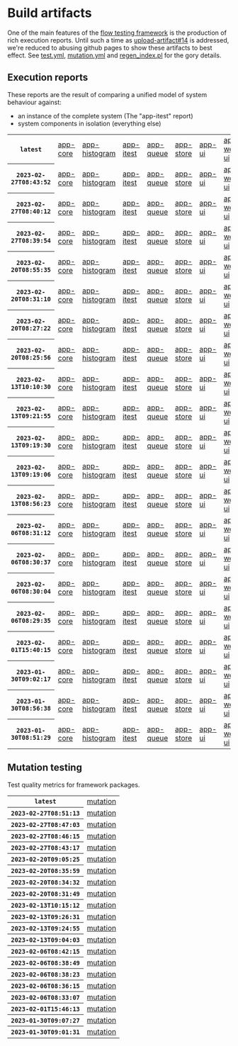 # Build artifacts

One of the main features of the [flow testing framework](https://github.com/Mastercard/flow) is the production of rich execution reports.
Until such a time as [upload-artifact#14](https://github.com/actions/upload-artifact/issues/14) is addressed, we're reduced to abusing github pages to show these artifacts to best effect.
See [test.yml](https://github.com/Mastercard/flow/blob/main/.github/workflows/test.yml), [mutation.yml](https://github.com/Mastercard/flow/blob/main/.github/workflows/mutation.yml) and [regen_index.pl](https://github.com/Mastercard/flow/blob/pages/regen_index.pl) for the gory details.

## Execution reports

These reports are the result of comparing a unified model of system behaviour against:
 * an instance of the complete system (The "app-itest" report)
 * system components in isolation (everything else)

<!-- start:execution -->
<table>
	<tbody>
		<tr> <th><code>latest</code></th>
			<td><a href="execution/latest/flow_execution_reports/example/app-core/target/mctf/latest/index.html">app-core</a></td>
			<td><a href="execution/latest/flow_execution_reports/example/app-histogram/target/mctf/latest/index.html">app-histogram</a></td>
			<td><a href="execution/latest/flow_execution_reports/example/app-itest/target/mctf/latest/index.html">app-itest</a></td>
			<td><a href="execution/latest/flow_execution_reports/example/app-queue/target/mctf/latest/index.html">app-queue</a></td>
			<td><a href="execution/latest/flow_execution_reports/example/app-store/target/mctf/latest/index.html">app-store</a></td>
			<td><a href="execution/latest/flow_execution_reports/example/app-ui/target/mctf/latest/index.html">app-ui</a></td>
			<td><a href="execution/latest/flow_execution_reports/example/app-web-ui/target/mctf/latest/index.html">app-web-ui</a></td>
		</tr>
		<tr> <th><code>2023-02-27T08:43:52</code></th>
			<td><a href="execution/1677487432/flow_execution_reports/example/app-core/target/mctf/latest/index.html">app-core</a></td>
			<td><a href="execution/1677487432/flow_execution_reports/example/app-histogram/target/mctf/latest/index.html">app-histogram</a></td>
			<td><a href="execution/1677487432/flow_execution_reports/example/app-itest/target/mctf/latest/index.html">app-itest</a></td>
			<td><a href="execution/1677487432/flow_execution_reports/example/app-queue/target/mctf/latest/index.html">app-queue</a></td>
			<td><a href="execution/1677487432/flow_execution_reports/example/app-store/target/mctf/latest/index.html">app-store</a></td>
			<td><a href="execution/1677487432/flow_execution_reports/example/app-ui/target/mctf/latest/index.html">app-ui</a></td>
			<td><a href="execution/1677487432/flow_execution_reports/example/app-web-ui/target/mctf/latest/index.html">app-web-ui</a></td>
		</tr>
		<tr> <th><code>2023-02-27T08:40:12</code></th>
			<td><a href="execution/1677487212/flow_execution_reports/example/app-core/target/mctf/latest/index.html">app-core</a></td>
			<td><a href="execution/1677487212/flow_execution_reports/example/app-histogram/target/mctf/latest/index.html">app-histogram</a></td>
			<td><a href="execution/1677487212/flow_execution_reports/example/app-itest/target/mctf/latest/index.html">app-itest</a></td>
			<td><a href="execution/1677487212/flow_execution_reports/example/app-queue/target/mctf/latest/index.html">app-queue</a></td>
			<td><a href="execution/1677487212/flow_execution_reports/example/app-store/target/mctf/latest/index.html">app-store</a></td>
			<td><a href="execution/1677487212/flow_execution_reports/example/app-ui/target/mctf/latest/index.html">app-ui</a></td>
			<td><a href="execution/1677487212/flow_execution_reports/example/app-web-ui/target/mctf/latest/index.html">app-web-ui</a></td>
		</tr>
		<tr> <th><code>2023-02-27T08:39:54</code></th>
			<td><a href="execution/1677487194/flow_execution_reports/example/app-core/target/mctf/latest/index.html">app-core</a></td>
			<td><a href="execution/1677487194/flow_execution_reports/example/app-histogram/target/mctf/latest/index.html">app-histogram</a></td>
			<td><a href="execution/1677487194/flow_execution_reports/example/app-itest/target/mctf/latest/index.html">app-itest</a></td>
			<td><a href="execution/1677487194/flow_execution_reports/example/app-queue/target/mctf/latest/index.html">app-queue</a></td>
			<td><a href="execution/1677487194/flow_execution_reports/example/app-store/target/mctf/latest/index.html">app-store</a></td>
			<td><a href="execution/1677487194/flow_execution_reports/example/app-ui/target/mctf/latest/index.html">app-ui</a></td>
			<td><a href="execution/1677487194/flow_execution_reports/example/app-web-ui/target/mctf/latest/index.html">app-web-ui</a></td>
		</tr>
		<tr> <th><code>2023-02-20T08:55:35</code></th>
			<td><a href="execution/1676883335/flow_execution_reports/example/app-core/target/mctf/latest/index.html">app-core</a></td>
			<td><a href="execution/1676883335/flow_execution_reports/example/app-histogram/target/mctf/latest/index.html">app-histogram</a></td>
			<td><a href="execution/1676883335/flow_execution_reports/example/app-itest/target/mctf/latest/index.html">app-itest</a></td>
			<td><a href="execution/1676883335/flow_execution_reports/example/app-queue/target/mctf/latest/index.html">app-queue</a></td>
			<td><a href="execution/1676883335/flow_execution_reports/example/app-store/target/mctf/latest/index.html">app-store</a></td>
			<td><a href="execution/1676883335/flow_execution_reports/example/app-ui/target/mctf/latest/index.html">app-ui</a></td>
			<td><a href="execution/1676883335/flow_execution_reports/example/app-web-ui/target/mctf/latest/index.html">app-web-ui</a></td>
		</tr>
		<tr> <th><code>2023-02-20T08:31:10</code></th>
			<td><a href="execution/1676881870/flow_execution_reports/example/app-core/target/mctf/latest/index.html">app-core</a></td>
			<td><a href="execution/1676881870/flow_execution_reports/example/app-histogram/target/mctf/latest/index.html">app-histogram</a></td>
			<td><a href="execution/1676881870/flow_execution_reports/example/app-itest/target/mctf/latest/index.html">app-itest</a></td>
			<td><a href="execution/1676881870/flow_execution_reports/example/app-queue/target/mctf/latest/index.html">app-queue</a></td>
			<td><a href="execution/1676881870/flow_execution_reports/example/app-store/target/mctf/latest/index.html">app-store</a></td>
			<td><a href="execution/1676881870/flow_execution_reports/example/app-ui/target/mctf/latest/index.html">app-ui</a></td>
			<td><a href="execution/1676881870/flow_execution_reports/example/app-web-ui/target/mctf/latest/index.html">app-web-ui</a></td>
		</tr>
		<tr> <th><code>2023-02-20T08:27:22</code></th>
			<td><a href="execution/1676881642/flow_execution_reports/example/app-core/target/mctf/latest/index.html">app-core</a></td>
			<td><a href="execution/1676881642/flow_execution_reports/example/app-histogram/target/mctf/latest/index.html">app-histogram</a></td>
			<td><a href="execution/1676881642/flow_execution_reports/example/app-itest/target/mctf/latest/index.html">app-itest</a></td>
			<td><a href="execution/1676881642/flow_execution_reports/example/app-queue/target/mctf/latest/index.html">app-queue</a></td>
			<td><a href="execution/1676881642/flow_execution_reports/example/app-store/target/mctf/latest/index.html">app-store</a></td>
			<td><a href="execution/1676881642/flow_execution_reports/example/app-ui/target/mctf/latest/index.html">app-ui</a></td>
			<td><a href="execution/1676881642/flow_execution_reports/example/app-web-ui/target/mctf/latest/index.html">app-web-ui</a></td>
		</tr>
		<tr> <th><code>2023-02-20T08:25:56</code></th>
			<td><a href="execution/1676881556/flow_execution_reports/example/app-core/target/mctf/latest/index.html">app-core</a></td>
			<td><a href="execution/1676881556/flow_execution_reports/example/app-histogram/target/mctf/latest/index.html">app-histogram</a></td>
			<td><a href="execution/1676881556/flow_execution_reports/example/app-itest/target/mctf/latest/index.html">app-itest</a></td>
			<td><a href="execution/1676881556/flow_execution_reports/example/app-queue/target/mctf/latest/index.html">app-queue</a></td>
			<td><a href="execution/1676881556/flow_execution_reports/example/app-store/target/mctf/latest/index.html">app-store</a></td>
			<td><a href="execution/1676881556/flow_execution_reports/example/app-ui/target/mctf/latest/index.html">app-ui</a></td>
			<td><a href="execution/1676881556/flow_execution_reports/example/app-web-ui/target/mctf/latest/index.html">app-web-ui</a></td>
		</tr>
		<tr> <th><code>2023-02-13T10:10:30</code></th>
			<td><a href="execution/1676283030/flow_execution_reports/example/app-core/target/mctf/latest/index.html">app-core</a></td>
			<td><a href="execution/1676283030/flow_execution_reports/example/app-histogram/target/mctf/latest/index.html">app-histogram</a></td>
			<td><a href="execution/1676283030/flow_execution_reports/example/app-itest/target/mctf/latest/index.html">app-itest</a></td>
			<td><a href="execution/1676283030/flow_execution_reports/example/app-queue/target/mctf/latest/index.html">app-queue</a></td>
			<td><a href="execution/1676283030/flow_execution_reports/example/app-store/target/mctf/latest/index.html">app-store</a></td>
			<td><a href="execution/1676283030/flow_execution_reports/example/app-ui/target/mctf/latest/index.html">app-ui</a></td>
			<td><a href="execution/1676283030/flow_execution_reports/example/app-web-ui/target/mctf/latest/index.html">app-web-ui</a></td>
		</tr>
		<tr> <th><code>2023-02-13T09:21:55</code></th>
			<td><a href="execution/1676280115/flow_execution_reports/example/app-core/target/mctf/latest/index.html">app-core</a></td>
			<td><a href="execution/1676280115/flow_execution_reports/example/app-histogram/target/mctf/latest/index.html">app-histogram</a></td>
			<td><a href="execution/1676280115/flow_execution_reports/example/app-itest/target/mctf/latest/index.html">app-itest</a></td>
			<td><a href="execution/1676280115/flow_execution_reports/example/app-queue/target/mctf/latest/index.html">app-queue</a></td>
			<td><a href="execution/1676280115/flow_execution_reports/example/app-store/target/mctf/latest/index.html">app-store</a></td>
			<td><a href="execution/1676280115/flow_execution_reports/example/app-ui/target/mctf/latest/index.html">app-ui</a></td>
			<td><a href="execution/1676280115/flow_execution_reports/example/app-web-ui/target/mctf/latest/index.html">app-web-ui</a></td>
		</tr>
		<tr> <th><code>2023-02-13T09:19:30</code></th>
			<td><a href="execution/1676279970/flow_execution_reports/example/app-core/target/mctf/latest/index.html">app-core</a></td>
			<td><a href="execution/1676279970/flow_execution_reports/example/app-histogram/target/mctf/latest/index.html">app-histogram</a></td>
			<td><a href="execution/1676279970/flow_execution_reports/example/app-itest/target/mctf/latest/index.html">app-itest</a></td>
			<td><a href="execution/1676279970/flow_execution_reports/example/app-queue/target/mctf/latest/index.html">app-queue</a></td>
			<td><a href="execution/1676279970/flow_execution_reports/example/app-store/target/mctf/latest/index.html">app-store</a></td>
			<td><a href="execution/1676279970/flow_execution_reports/example/app-ui/target/mctf/latest/index.html">app-ui</a></td>
			<td><a href="execution/1676279970/flow_execution_reports/example/app-web-ui/target/mctf/latest/index.html">app-web-ui</a></td>
		</tr>
		<tr> <th><code>2023-02-13T09:19:06</code></th>
			<td><a href="execution/1676279946/flow_execution_reports/example/app-core/target/mctf/latest/index.html">app-core</a></td>
			<td><a href="execution/1676279946/flow_execution_reports/example/app-histogram/target/mctf/latest/index.html">app-histogram</a></td>
			<td><a href="execution/1676279946/flow_execution_reports/example/app-itest/target/mctf/latest/index.html">app-itest</a></td>
			<td><a href="execution/1676279946/flow_execution_reports/example/app-queue/target/mctf/latest/index.html">app-queue</a></td>
			<td><a href="execution/1676279946/flow_execution_reports/example/app-store/target/mctf/latest/index.html">app-store</a></td>
			<td><a href="execution/1676279946/flow_execution_reports/example/app-ui/target/mctf/latest/index.html">app-ui</a></td>
			<td><a href="execution/1676279946/flow_execution_reports/example/app-web-ui/target/mctf/latest/index.html">app-web-ui</a></td>
		</tr>
		<tr> <th><code>2023-02-13T08:56:23</code></th>
			<td><a href="execution/1676278583/flow_execution_reports/example/app-core/target/mctf/latest/index.html">app-core</a></td>
			<td><a href="execution/1676278583/flow_execution_reports/example/app-histogram/target/mctf/latest/index.html">app-histogram</a></td>
			<td><a href="execution/1676278583/flow_execution_reports/example/app-itest/target/mctf/latest/index.html">app-itest</a></td>
			<td><a href="execution/1676278583/flow_execution_reports/example/app-queue/target/mctf/latest/index.html">app-queue</a></td>
			<td><a href="execution/1676278583/flow_execution_reports/example/app-store/target/mctf/latest/index.html">app-store</a></td>
			<td><a href="execution/1676278583/flow_execution_reports/example/app-ui/target/mctf/latest/index.html">app-ui</a></td>
			<td><a href="execution/1676278583/flow_execution_reports/example/app-web-ui/target/mctf/latest/index.html">app-web-ui</a></td>
		</tr>
		<tr> <th><code>2023-02-06T08:31:12</code></th>
			<td><a href="execution/1675672272/flow_execution_reports/example/app-core/target/mctf/latest/index.html">app-core</a></td>
			<td><a href="execution/1675672272/flow_execution_reports/example/app-histogram/target/mctf/latest/index.html">app-histogram</a></td>
			<td><a href="execution/1675672272/flow_execution_reports/example/app-itest/target/mctf/latest/index.html">app-itest</a></td>
			<td><a href="execution/1675672272/flow_execution_reports/example/app-queue/target/mctf/latest/index.html">app-queue</a></td>
			<td><a href="execution/1675672272/flow_execution_reports/example/app-store/target/mctf/latest/index.html">app-store</a></td>
			<td><a href="execution/1675672272/flow_execution_reports/example/app-ui/target/mctf/latest/index.html">app-ui</a></td>
			<td><a href="execution/1675672272/flow_execution_reports/example/app-web-ui/target/mctf/latest/index.html">app-web-ui</a></td>
		</tr>
		<tr> <th><code>2023-02-06T08:30:37</code></th>
			<td><a href="execution/1675672237/flow_execution_reports/example/app-core/target/mctf/latest/index.html">app-core</a></td>
			<td><a href="execution/1675672237/flow_execution_reports/example/app-histogram/target/mctf/latest/index.html">app-histogram</a></td>
			<td><a href="execution/1675672237/flow_execution_reports/example/app-itest/target/mctf/latest/index.html">app-itest</a></td>
			<td><a href="execution/1675672237/flow_execution_reports/example/app-queue/target/mctf/latest/index.html">app-queue</a></td>
			<td><a href="execution/1675672237/flow_execution_reports/example/app-store/target/mctf/latest/index.html">app-store</a></td>
			<td><a href="execution/1675672237/flow_execution_reports/example/app-ui/target/mctf/latest/index.html">app-ui</a></td>
			<td><a href="execution/1675672237/flow_execution_reports/example/app-web-ui/target/mctf/latest/index.html">app-web-ui</a></td>
		</tr>
		<tr> <th><code>2023-02-06T08:30:04</code></th>
			<td><a href="execution/1675672204/flow_execution_reports/example/app-core/target/mctf/latest/index.html">app-core</a></td>
			<td><a href="execution/1675672204/flow_execution_reports/example/app-histogram/target/mctf/latest/index.html">app-histogram</a></td>
			<td><a href="execution/1675672204/flow_execution_reports/example/app-itest/target/mctf/latest/index.html">app-itest</a></td>
			<td><a href="execution/1675672204/flow_execution_reports/example/app-queue/target/mctf/latest/index.html">app-queue</a></td>
			<td><a href="execution/1675672204/flow_execution_reports/example/app-store/target/mctf/latest/index.html">app-store</a></td>
			<td><a href="execution/1675672204/flow_execution_reports/example/app-ui/target/mctf/latest/index.html">app-ui</a></td>
			<td><a href="execution/1675672204/flow_execution_reports/example/app-web-ui/target/mctf/latest/index.html">app-web-ui</a></td>
		</tr>
		<tr> <th><code>2023-02-06T08:29:35</code></th>
			<td><a href="execution/1675672175/flow_execution_reports/example/app-core/target/mctf/latest/index.html">app-core</a></td>
			<td><a href="execution/1675672175/flow_execution_reports/example/app-histogram/target/mctf/latest/index.html">app-histogram</a></td>
			<td><a href="execution/1675672175/flow_execution_reports/example/app-itest/target/mctf/latest/index.html">app-itest</a></td>
			<td><a href="execution/1675672175/flow_execution_reports/example/app-queue/target/mctf/latest/index.html">app-queue</a></td>
			<td><a href="execution/1675672175/flow_execution_reports/example/app-store/target/mctf/latest/index.html">app-store</a></td>
			<td><a href="execution/1675672175/flow_execution_reports/example/app-ui/target/mctf/latest/index.html">app-ui</a></td>
			<td><a href="execution/1675672175/flow_execution_reports/example/app-web-ui/target/mctf/latest/index.html">app-web-ui</a></td>
		</tr>
		<tr> <th><code>2023-02-01T15:40:15</code></th>
			<td><a href="execution/1675266015/flow_execution_reports/example/app-core/target/mctf/latest/index.html">app-core</a></td>
			<td><a href="execution/1675266015/flow_execution_reports/example/app-histogram/target/mctf/latest/index.html">app-histogram</a></td>
			<td><a href="execution/1675266015/flow_execution_reports/example/app-itest/target/mctf/latest/index.html">app-itest</a></td>
			<td><a href="execution/1675266015/flow_execution_reports/example/app-queue/target/mctf/latest/index.html">app-queue</a></td>
			<td><a href="execution/1675266015/flow_execution_reports/example/app-store/target/mctf/latest/index.html">app-store</a></td>
			<td><a href="execution/1675266015/flow_execution_reports/example/app-ui/target/mctf/latest/index.html">app-ui</a></td>
			<td><a href="execution/1675266015/flow_execution_reports/example/app-web-ui/target/mctf/latest/index.html">app-web-ui</a></td>
		</tr>
		<tr> <th><code>2023-01-30T09:02:17</code></th>
			<td><a href="execution/1675069337/flow_execution_reports/example/app-core/target/mctf/latest/index.html">app-core</a></td>
			<td><a href="execution/1675069337/flow_execution_reports/example/app-histogram/target/mctf/latest/index.html">app-histogram</a></td>
			<td><a href="execution/1675069337/flow_execution_reports/example/app-itest/target/mctf/latest/index.html">app-itest</a></td>
			<td><a href="execution/1675069337/flow_execution_reports/example/app-queue/target/mctf/latest/index.html">app-queue</a></td>
			<td><a href="execution/1675069337/flow_execution_reports/example/app-store/target/mctf/latest/index.html">app-store</a></td>
			<td><a href="execution/1675069337/flow_execution_reports/example/app-ui/target/mctf/latest/index.html">app-ui</a></td>
			<td><a href="execution/1675069337/flow_execution_reports/example/app-web-ui/target/mctf/latest/index.html">app-web-ui</a></td>
		</tr>
		<tr> <th><code>2023-01-30T08:56:38</code></th>
			<td><a href="execution/1675068998/flow_execution_reports/example/app-core/target/mctf/latest/index.html">app-core</a></td>
			<td><a href="execution/1675068998/flow_execution_reports/example/app-histogram/target/mctf/latest/index.html">app-histogram</a></td>
			<td><a href="execution/1675068998/flow_execution_reports/example/app-itest/target/mctf/latest/index.html">app-itest</a></td>
			<td><a href="execution/1675068998/flow_execution_reports/example/app-queue/target/mctf/latest/index.html">app-queue</a></td>
			<td><a href="execution/1675068998/flow_execution_reports/example/app-store/target/mctf/latest/index.html">app-store</a></td>
			<td><a href="execution/1675068998/flow_execution_reports/example/app-ui/target/mctf/latest/index.html">app-ui</a></td>
			<td><a href="execution/1675068998/flow_execution_reports/example/app-web-ui/target/mctf/latest/index.html">app-web-ui</a></td>
		</tr>
		<tr> <th><code>2023-01-30T08:51:29</code></th>
			<td><a href="execution/1675068689/flow_execution_reports/example/app-core/target/mctf/latest/index.html">app-core</a></td>
			<td><a href="execution/1675068689/flow_execution_reports/example/app-histogram/target/mctf/latest/index.html">app-histogram</a></td>
			<td><a href="execution/1675068689/flow_execution_reports/example/app-itest/target/mctf/latest/index.html">app-itest</a></td>
			<td><a href="execution/1675068689/flow_execution_reports/example/app-queue/target/mctf/latest/index.html">app-queue</a></td>
			<td><a href="execution/1675068689/flow_execution_reports/example/app-store/target/mctf/latest/index.html">app-store</a></td>
			<td><a href="execution/1675068689/flow_execution_reports/example/app-ui/target/mctf/latest/index.html">app-ui</a></td>
			<td><a href="execution/1675068689/flow_execution_reports/example/app-web-ui/target/mctf/latest/index.html">app-web-ui</a></td>
		</tr>
	</tbody>
</table>
<!-- end:execution -->

## Mutation testing

Test quality metrics for framework packages.

<!-- start:mutation -->
<table>
	<tbody>
		<tr> <th><code>latest</code></th>
			<td><a href="mutation/latest/mutation_report/index.html">mutation</a></td>
		</tr>
		<tr> <th><code>2023-02-27T08:51:13</code></th>
			<td><a href="mutation/1677487873/mutation_report/index.html">mutation</a></td>
		</tr>
		<tr> <th><code>2023-02-27T08:47:03</code></th>
			<td><a href="mutation/1677487623/mutation_report/index.html">mutation</a></td>
		</tr>
		<tr> <th><code>2023-02-27T08:46:15</code></th>
			<td><a href="mutation/1677487575/mutation_report/index.html">mutation</a></td>
		</tr>
		<tr> <th><code>2023-02-27T08:43:17</code></th>
			<td><a href="mutation/1677487397/mutation_report/index.html">mutation</a></td>
		</tr>
		<tr> <th><code>2023-02-20T09:05:25</code></th>
			<td><a href="mutation/1676883925/mutation_report/index.html">mutation</a></td>
		</tr>
		<tr> <th><code>2023-02-20T08:35:59</code></th>
			<td><a href="mutation/1676882159/mutation_report/index.html">mutation</a></td>
		</tr>
		<tr> <th><code>2023-02-20T08:34:32</code></th>
			<td><a href="mutation/1676882072/mutation_report/index.html">mutation</a></td>
		</tr>
		<tr> <th><code>2023-02-20T08:31:49</code></th>
			<td><a href="mutation/1676881909/mutation_report/index.html">mutation</a></td>
		</tr>
		<tr> <th><code>2023-02-13T10:15:12</code></th>
			<td><a href="mutation/1676283312/mutation_report/index.html">mutation</a></td>
		</tr>
		<tr> <th><code>2023-02-13T09:26:31</code></th>
			<td><a href="mutation/1676280391/mutation_report/index.html">mutation</a></td>
		</tr>
		<tr> <th><code>2023-02-13T09:24:55</code></th>
			<td><a href="mutation/1676280295/mutation_report/index.html">mutation</a></td>
		</tr>
		<tr> <th><code>2023-02-13T09:04:03</code></th>
			<td><a href="mutation/1676279043/mutation_report/index.html">mutation</a></td>
		</tr>
		<tr> <th><code>2023-02-06T08:42:15</code></th>
			<td><a href="mutation/1675672935/mutation_report/index.html">mutation</a></td>
		</tr>
		<tr> <th><code>2023-02-06T08:38:49</code></th>
			<td><a href="mutation/1675672729/mutation_report/index.html">mutation</a></td>
		</tr>
		<tr> <th><code>2023-02-06T08:38:23</code></th>
			<td><a href="mutation/1675672703/mutation_report/index.html">mutation</a></td>
		</tr>
		<tr> <th><code>2023-02-06T08:36:15</code></th>
			<td><a href="mutation/1675672575/mutation_report/index.html">mutation</a></td>
		</tr>
		<tr> <th><code>2023-02-06T08:33:07</code></th>
			<td><a href="mutation/1675672387/mutation_report/index.html">mutation</a></td>
		</tr>
		<tr> <th><code>2023-02-01T15:46:13</code></th>
			<td><a href="mutation/1675266373/mutation_report/index.html">mutation</a></td>
		</tr>
		<tr> <th><code>2023-01-30T09:07:27</code></th>
			<td><a href="mutation/1675069647/mutation_report/index.html">mutation</a></td>
		</tr>
		<tr> <th><code>2023-01-30T09:01:31</code></th>
			<td><a href="mutation/1675069291/mutation_report/index.html">mutation</a></td>
		</tr>
	</tbody>
</table>
<!-- end:mutation -->
